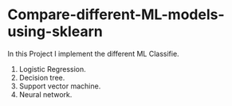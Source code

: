 # Compare-different-ML-models-using-sklearn 
In this Project I implement the different ML Classifie.
1. Logistic Regression.
2. Decision tree.
3. Support vector machine.
4. Neural network.
